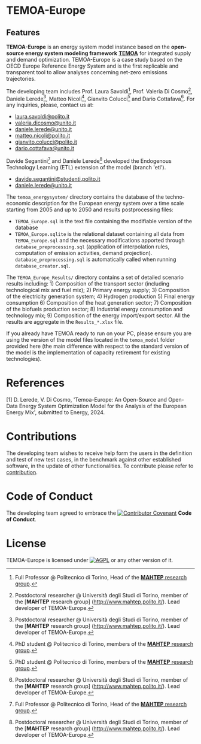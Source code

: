 # TEMOA-Europe

## Features

**TEMOA-Europe** is an energy system model instance based on the **open-source energy system modeling framework** [**TEMOA**](https://temoacloud.com/) for integrated supply and demand optimization. TEMOA-Europe is a case study based on the OECD Europe Reference Energy System and is the first replicable and transparent tool to allow analyses concerning net-zero emissions trajectories.

The developing team includes Prof. Laura Savoldi[^1], Prof. Valeria Di Cosmo[^2], Daniele Lerede[^2], Matteo Nicoli[^3], Gianvito Colucci[^3] and Dario Cottafava[^2]. For any inquiries, please, contact us at:
* laura.savoldi@polito.it
* valeria.dicosmo@unito.it
* daniele.lerede@unito.it
* matteo.nicoli@polito.it
* gianvito.colucci@polito.it
* dario.cottafava@unito.it

[^1]: Full Professor @ Politecnico di Torino, Head of the [**MAHTEP** research group](http://www.mahtep.polito.it/).
[^2]: Postdoctoral researcher @ Università degli Studi di Torino, member of the [**MAHTEP** research group] (http://www.mahtep.polito.it/). Lead developer of TEMOA-Europe.
[^3]: PhD student @ Politecnico di Torino, members of the [**MAHTEP** research group](http://www.mahtep.polito.it/).

Davide Segantini[^1] and Daniele Lerede[^2] developed the Endogenous Technology Learning (ETL) extension of the model (branch 'etl').
* davide.segantini@studenti.polito.it
* daniele.lerede@unito.it
[^1]: MSc student @ Politecnico di Torino.
[^2]: Postdoctoral researcher @ Università degli Studi di Torino, member of the [**MAHTEP** research group] (http://www.mahtep.polito.it/). Lead developer of TEMOA-Europe.

The `temoa_energysystem/` directory contains the database of the techno-economic description for the European energy system over a time scale starting from 2005 and up to 2050 and results postprocessing files:

 - `TEMOA_Europe.sql` is the text file containing the modifiable version of the database
 - `TEMOA_Europe.sqlite` is the relational dataset containing all data from `TEMOA_Europe.sql` and the necessary modifications apported through `database_preprocessing.sql` (application of interpolation rules, computation of emission activities, demand projection). `database_preprocessing.sql` is automatically called when running `database_creator.sql`.

The `TEMOA_Europe_Results/` directory contains a set of detailed scenario results including: 1) Composition of the transport sector (including technological mix and fuel mix); 2) Primary energy supply; 3) Composition of the electricity generation system; 4) Hydrogen production 5) Final energy consumption 6) Composition of the heat generation sector; 7) Composition of the biofuels production sector; 8) Industrial energy consumption and technology mix; 9) Composition of the energy import/export sector. All the results are aggregate in the `Results_*.xlsx` file.
   
If you already have TEMOA ready to run on your PC, please ensure you are using the version of the model files located in the `temoa_model` folder provided here (the main difference with respect to the standard version of the model is the implementation of capacity retirement for existing technologies).

# References
[1] D. Lerede, V. Di Cosmo, 'Temoa-Europe: An Open-Source and Open-Data Energy System Optimization Model for the Analysis of the European Energy Mix', submitted to Energy, 2024.

# Contributions

The developing team wishes to receive help form the users in the definition and test of new test cases, in the benchmark against other established software, in the update of other functionalities.
To contribute please refer to [contribution](CONTRIBUTION.md).

# Code of Conduct

The developing team agreed to embrace the [![Contributor Covenant](https://img.shields.io/badge/Contributor%20Covenant-2.1-4baaaa.svg)](CODE_OF_CONDUCT.md) **Code of Conduct**.
 
 # License
 TEMOA-Europe is licensed under [![AGPL](https://www.gnu.org/graphics/agplv3-with-text-100x42.png)](LICENSE) or any other version of it.
